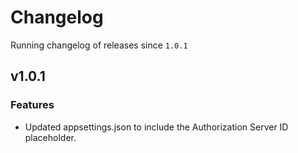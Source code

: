 # Changelog
Running changelog of releases since `1.0.1`

## v1.0.1

### Features

- Updated appsettings.json to include the Authorization Server ID placeholder.
